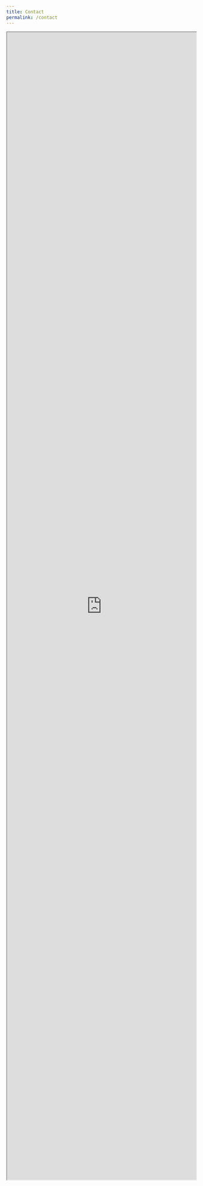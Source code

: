 ```yaml
---
title: Contact
permalink: /contact
---
```

<div class="row">
	<div class="col is-12">
		<iframe id="iframe" src="https://form.gov.sg/610e731cdc77d900129c73c5" style="width:100%;height:3050px"></iframe>
	</div>
	</div>